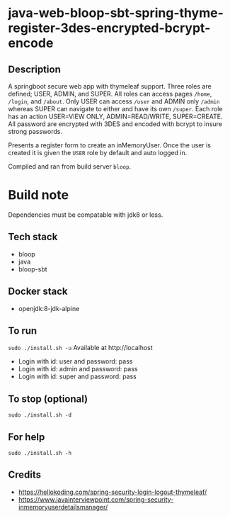 # java-web-bloop-sbt-spring-thyme-register-3des-encrypted-bcrypt-encode

## Description
A springboot secure web app with thymeleaf support.
Three roles are defined; USER, ADMIN, and SUPER. All roles
can access pages `/home`, `/login`, and `/about`. Only USER
can access `/user` and ADMIN only `/admin` whereas SUPER can
navigate to either and have its own `/super`. Each role
has an action USER=VIEW ONLY, ADMIN=READ/WRITE, SUPER=CREATE.
All password are encrypted with 3DES and encoded with bcrypt
to insure strong passwords.

Presents a register form to create an inMemoryUser.
Once the user is created it is given the `USER` role
by default and auto logged in.

Compiled and ran from build server `bloop`.

# Build note
Dependencies must be compatable with jdk8 or less.

## Tech stack
- bloop
- java
- bloop-sbt

## Docker stack
- openjdk:8-jdk-alpine

## To run
`sudo ./install.sh -u`
Available at http://localhost
- Login with id: user and password: pass
- Login with id: admin and password: pass
- Login with id: super and password: pass

## To stop (optional)
`sudo ./install.sh -d`

## For help
`sudo ./install.sh -h`

## Credits
- https://hellokoding.com/spring-security-login-logout-thymeleaf/
- https://www.javainterviewpoint.com/spring-security-inmemoryuserdetailsmanager/
